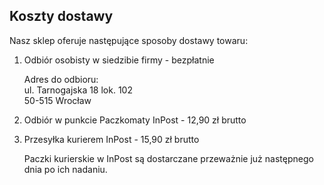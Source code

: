 ## Koszty dostawy

Nasz sklep oferuje następujące sposoby dostawy towaru:
1. Odbiór osobisty w siedzibie firmy - bezpłatnie

    Adres do odbioru:  
    ul. Tarnogajska 18 lok. 102   
    50-515 Wrocław

2. Odbiór w punkcie Paczkomaty InPost - 12,90 zł brutto
3. Przesyłka kurierem InPost - 15,90 zł brutto

   Paczki kurierskie w InPost są dostarczane przeważnie już następnego dnia po ich nadaniu.